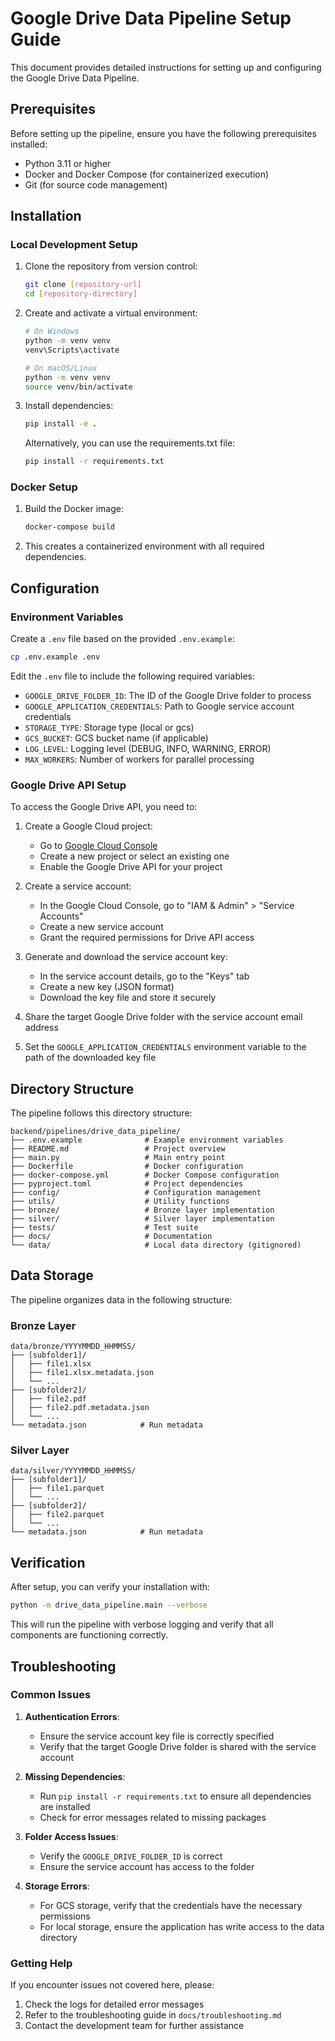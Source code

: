 # Google Drive Data Pipeline Setup Guide

This document provides detailed instructions for setting up and configuring the Google Drive Data Pipeline.

## Prerequisites

Before setting up the pipeline, ensure you have the following prerequisites installed:

- Python 3.11 or higher
- Docker and Docker Compose (for containerized execution)
- Git (for source code management)

## Installation

### Local Development Setup

1. Clone the repository from version control:

   ```bash
   git clone [repository-url]
   cd [repository-directory]
   ```

2. Create and activate a virtual environment:

   ```bash
   # On Windows
   python -m venv venv
   venv\Scripts\activate

   # On macOS/Linux
   python -m venv venv
   source venv/bin/activate
   ```

3. Install dependencies:

   ```bash
   pip install -e .
   ```

   Alternatively, you can use the requirements.txt file:

   ```bash
   pip install -r requirements.txt
   ```

### Docker Setup

1. Build the Docker image:

   ```bash
   docker-compose build
   ```

2. This creates a containerized environment with all required dependencies.

## Configuration

### Environment Variables

Create a `.env` file based on the provided `.env.example`:

```bash
cp .env.example .env
```

Edit the `.env` file to include the following required variables:

- `GOOGLE_DRIVE_FOLDER_ID`: The ID of the Google Drive folder to process
- `GOOGLE_APPLICATION_CREDENTIALS`: Path to Google service account credentials
- `STORAGE_TYPE`: Storage type (local or gcs)
- `GCS_BUCKET`: GCS bucket name (if applicable)
- `LOG_LEVEL`: Logging level (DEBUG, INFO, WARNING, ERROR)
- `MAX_WORKERS`: Number of workers for parallel processing

### Google Drive API Setup

To access the Google Drive API, you need to:

1. Create a Google Cloud project:
   - Go to [Google Cloud Console](https://console.cloud.google.com/)
   - Create a new project or select an existing one
   - Enable the Google Drive API for your project

2. Create a service account:
   - In the Google Cloud Console, go to "IAM & Admin" > "Service Accounts"
   - Create a new service account
   - Grant the required permissions for Drive API access

3. Generate and download the service account key:
   - In the service account details, go to the "Keys" tab
   - Create a new key (JSON format)
   - Download the key file and store it securely

4. Share the target Google Drive folder with the service account email address

5. Set the `GOOGLE_APPLICATION_CREDENTIALS` environment variable to the path of the downloaded key file

## Directory Structure

The pipeline follows this directory structure:

```
backend/pipelines/drive_data_pipeline/
├── .env.example              # Example environment variables
├── README.md                 # Project overview
├── main.py                   # Main entry point
├── Dockerfile                # Docker configuration
├── docker-compose.yml        # Docker Compose configuration
├── pyproject.toml            # Project dependencies
├── config/                   # Configuration management
├── utils/                    # Utility functions
├── bronze/                   # Bronze layer implementation
├── silver/                   # Silver layer implementation
├── tests/                    # Test suite
├── docs/                     # Documentation
└── data/                     # Local data directory (gitignored)
```

## Data Storage

The pipeline organizes data in the following structure:

### Bronze Layer

```
data/bronze/YYYYMMDD_HHMMSS/
├── [subfolder1]/
│   ├── file1.xlsx
│   ├── file1.xlsx.metadata.json
│   └── ...
├── [subfolder2]/
│   ├── file2.pdf
│   ├── file2.pdf.metadata.json
│   └── ...
└── metadata.json            # Run metadata
```

### Silver Layer

```
data/silver/YYYYMMDD_HHMMSS/
├── [subfolder1]/
│   ├── file1.parquet
│   └── ...
├── [subfolder2]/
│   ├── file2.parquet
│   └── ...
└── metadata.json            # Run metadata
```

## Verification

After setup, you can verify your installation with:

```bash
python -m drive_data_pipeline.main --verbose
```

This will run the pipeline with verbose logging and verify that all components are functioning correctly.

## Troubleshooting

### Common Issues

1. **Authentication Errors**:
   - Ensure the service account key file is correctly specified
   - Verify that the target Google Drive folder is shared with the service account

2. **Missing Dependencies**:
   - Run `pip install -r requirements.txt` to ensure all dependencies are installed
   - Check for error messages related to missing packages

3. **Folder Access Issues**:
   - Verify the `GOOGLE_DRIVE_FOLDER_ID` is correct
   - Ensure the service account has access to the folder

4. **Storage Errors**:
   - For GCS storage, verify that the credentials have the necessary permissions
   - For local storage, ensure the application has write access to the data directory

### Getting Help

If you encounter issues not covered here, please:

1. Check the logs for detailed error messages
2. Refer to the troubleshooting guide in `docs/troubleshooting.md`
3. Contact the development team for further assistance 